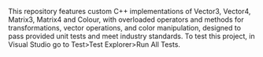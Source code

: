 This repository features custom C++ implementations of Vector3, Vector4, Matrix3, Matrix4 and Colour, with overloaded operators and methods for transformations, vector operations, and color manipulation, designed to pass provided unit tests and meet industry standards. To test this project, in Visual Studio go to Test>Test Explorer>Run All Tests.
